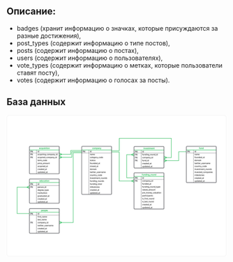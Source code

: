 ## Описание:
- badges (хранит информацию о значках, которые присуждаются за разные достижения),
- post_types (содержит информацию о типе постов),
- posts (содержит информацию о постах),
- users (содержит информацию о пользователях),
- vote_types (содержит информацию о метках, которые пользователи ставят посту),
- votes (cодержит информацию о голосах за посты).
## База данных
![bd](https://github.com/Snussumrik/Yandex.Practicum_analitic/blob/main/Базовый%20SQL/1_Baza_dannykh_1673427255.png)
